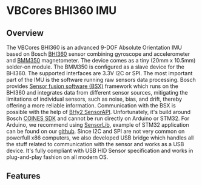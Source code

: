 # VBCores BHI360 IMU
## Overview 
The VBCores BHI360 is an advanced 9-DOF Absolute Orientation IMU based on Bosch [BHI360](https://www.bosch-sensortec.com/products/smart-sensor-systems/bhi360/) sensor combining gyroscope and accelerometer and [BMM350](https://www.bosch-sensortec.com/products/motion-sensors/magnetometers/bmm350/) magnetometer. The device comes as a tiny (20mm x 10.5mm) solder-on module. The BMM350 is configured as a slave device for the BHI360. The supported interfaces are 3.3V I2C or SPI.
The most important part of the IMU is the software running raw sensors data processing. Bosch provides [Sensor fusion software (BSX)](https://www.bosch-sensortec.com/media/boschsensortec/downloads/application_notes_1/bst-bhi260_bhi360-an002.pdf) framework which runs on the BHI360 and integrates data from different sensor sources, mitigating the limitations of individual sensors, such as noise, bias, and drift, thereby offering a more reliable information. Communication with the BSX is possible with the help of [BHy2 SensorAPI](https://github.com/boschsensortec/BHY2_SensorAPI). Unfortunately, it's build around Bosch [COINES SDK](https://www.bosch-sensortec.com/software-tools/tools/coines/) and cannot be run directly on Arduino or STM32. For Arduino, we recommend using [SensorLib](https://github.com/lewisxhe/SensorLib), example of STM32 application can be found on our [github](https://github.com/Dmivaka/STM32-HAL-BHI360).
Since I2C and SPI are not very common on powerfull x86 computers, we also developed USB bridge which handles all the stuff related to communication with the sensor and works as a USB device. It's fully compliant with USB HID Sensor specification and works in plug-and-play fashion on all modern OS.

## Features

